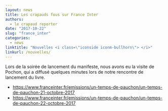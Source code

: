 ```yaml
---
layout: news
title: Les crapauds fous sur France Inter
authors: 
  - le crapaud reporter 
date: "2017-10-22"
slug: "france_inter"
categories:
  - news
linktitle: "Nouvelles <i class=\"iconside iconm-bullhorn\"> </i>"
linkurl: /nouvelles/
---
```


Lors de la soirée de lancement du manifeste, nous avons eu la visite de Pochon, qui a diffusé quelques minutes lors de notre rencontre de lancement du livre.

- <https://www.franceinter.fr/emissions/un-temps-de-pauchon/un-temps-de-pauchon-21-octobre-2017>
- <https://www.franceinter.fr/emissions/un-temps-de-pauchon/un-temps-de-pauchon-22-octobre-2017>
